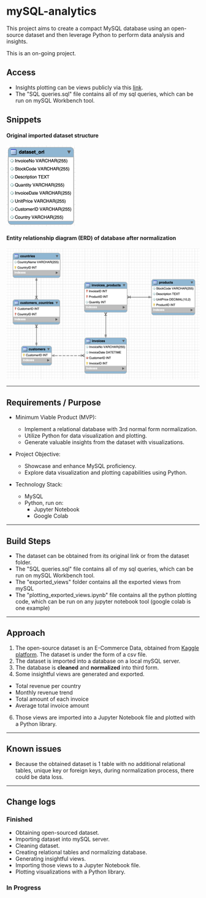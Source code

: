 # mySQL-analytics

This project aims to create a compact MySQL database using an open-source dataset and then leverage Python to perform data analysis and insights.

This is an on-going project.

## Access
- Insights plotting can be views publicly via this [link](https://colab.research.google.com/drive/1OB4XkiwRDLVLcRbHzmtzdvxNzMH-9_qM?usp=sharing).
- The "SQL queries.sql" file contains all of my sql queries, which can be run on mySQL Workbench tool.  

## Snippets

#### Original imported dataset structure

<img src="./snippets/original_dataset_structure.png" width="180">

#### Entity relationship diagram (ERD) of database after normalization

![ERD](./snippets/erd.png)

---

## Requirements / Purpose

- Minimum Viable Product (MVP):

  - Implement a relational database with 3rd normal form normalization.
  - Utilize Python for data visualization and plotting.
  - Generate valuable insights from the dataset with visualizations.

- Project Objective:

  - Showcase and enhance MySQL proficiency.
  - Explore data visualization and plotting capabilities using Python.

- Technology Stack:
  - MySQL
  - Python, run on:
    - Jupyter Notebook
    - Google Colab

---

## Build Steps

- The dataset can be obtained from its original link or from the dataset folder.
- The "SQL queries.sql" file contains all of my sql queries, which can be run on mySQL Workbench tool.
- The "exported_views" folder contains all the exported views from mySQL
- The "plotting_exported_views.ipynb" file contains all the python plotting code, which can be run on any jupyter notebook tool (google colab is one example)

---

## Approach

1.  The open-source dataset is an E-Commerce Data, obtained from [Kaggle platform](https://www.kaggle.com/datasets/carrie1/ecommerce-data/). The dataset is under the form of a csv file.
2.  The dataset is imported into a database on a local mySQL server.
3.  The database is <b>cleaned</b> and <b>normalized</b> into third form.
4.  Some insightful views are generated and exported.
  -  Total revenue per country
  -  Monthly revenue trend
  -  Total amount of each invoice
  -  Average total invoice amount 
6.  Those views are imported into a Jupyter Notebook file and plotted with a Python library.

---

## Known issues

- Because the obtained dataset is 1 table with no additional relational tables, unique key or foreign keys, during normalization process, there could be data loss.

---

## Change logs

### Finished

- Obtaining open-sourced dataset.
- Importing dataset into mySQL server.
- Cleaning dataset.
- Creating relational tables and normalizing database.
- Generating insightful views.
- Importing those views to a Jupyter Notebook file.
- Plotting visualizations with a Python library.

### In Progress


